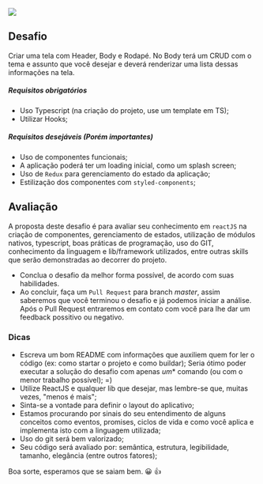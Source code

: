 ![](https://app-qrcode-aquivo-importacao-modelo.s3.amazonaws.com/chanllengeLayoutGithub.png)

## Desafio
Criar uma tela com Header, Body e Rodapé. No Body terá um CRUD com o tema e assunto
que você desejar e deverá renderizar uma lista dessas informações na tela.

##### Requisitos obrigatórios
- Uso Typescript (na criação do projeto, use um template em TS);
- Utilizar Hooks;

##### Requisitos desejáveis (Porém importantes)
- Uso de componentes funcionais;
- A aplicação poderá ter um loading inicial, como um splash screen;
- Uso de `Redux` para gerenciamento do estado da aplicação;
- Estilização dos componentes com `styled-components`;

## Avaliação
A proposta deste desafio é para avaliar seu conhecimento em `reactJS` na criação de componentes, gerenciamento de estados, utilização de módulos nativos, typescript, boas práticas de programação, uso do GIT, conhecimento da linguagem e lib/framework utilizados, entre outras skills que serão demonstradas ao decorrer do projeto.

- Conclua o desafio da melhor forma possível, de acordo com suas habilidades.
- Ao concluir, faça um `Pull Request` para branch *master*, assim saberemos que
você terminou o desafio e já podemos iniciar a análise. Após o Pull Request
entraremos em contato com você para lhe dar um feedback possitivo ou negativo.

### Dicas

* Escreva um bom README com informações que auxiliem quem for ler o código (ex: como startar o projeto e como buildar);
 Seria ótimo poder executar a solução do desafio com apenas *um** comando (ou com o menor trabalho possível); =)
* Utilize ReactJS e qualquer lib que desejar, mas lembre-se que, muitas vezes, "menos é mais";
* Sinta-se a vontade para definir o layout do aplicativo;
* Estamos procurando por sinais do seu entendimento de alguns conceitos como eventos, promises, ciclos de vida e como você aplica e implementa isto com a linguagem utilizada;
* Uso do git será bem valorizado;
* Seu código será avaliado por: semântica, estrutura, legibilidade, tamanho, elegância (entre outros fatores);


Boa sorte, esperamos que se saiam bem. :grinning: :thumbsup: